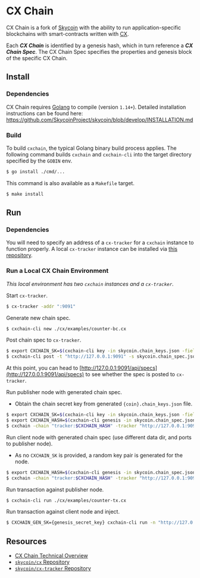 # CX Chain

CX Chain is a fork of [Skycoin](https://github.com/SkycoinProject/skycoin) with the ability to run application-specific blockchains with smart-contracts written with [CX](https://github.com/skycoin/cx).

Each ***CX Chain*** is identified by a genesis hash, which in turn reference a ***CX Chain Spec***. The CX Chain Spec specifies the properties and genesis block of the specific CX Chain.

## Install

### Dependencies

CX Chain requires [Golang](https://golang.org/) to compile (version `1.14+`). Detailed installation instructions can be found here: https://github.com/SkycoinProject/skycoin/blob/develop/INSTALLATION.md

### Build

To build `cxchain`, the typical Golang binary build process applies. The following command builds `cxchain` and `cxchain-cli` into the target directory specified by the `GOBIN` env.

```bash
$ go install ./cmd/...
```

This command is also available as a `Makefile` target.

```bash
$ make install
```

## Run

### Dependencies

You will need to specify an address of a `cx-tracker` for a `cxchain` instance to function properly. A local `cx-tracker` instance can be installed via [this repository](https://github.com/skycoin/cx-tracker).

### Run a Local CX Chain Environment

*This local environment has two `cxchain` instances and a `cx-tracker`.*

Start `cx-tracker`.
```bash
$ cx-tracker -addr ":9091"
```

Generate new chain spec.
```bash
$ cxchain-cli new ./cx/examples/counter-bc.cx
```

Post chain spec to `cx-tracker`.
```bash
$ export CXCHAIN_SK=$(cxchain-cli key -in skycoin.chain_keys.json -field "seckey")
$ cxchain-cli post -t "http://127.0.0.1:9091" -s skycoin.chain_spec.json
```

At this point, you can head to [http://127.0.0.1:9091/api/specs](http://127.0.0.1:9091/api/specs) to see whether the spec is posted to `cx-tracker`.

Run publisher node with generated chain spec.
* Obtain the chain secret key from generated `{coin}.chain_keys.json` file.
```bash
$ export CXCHAIN_SK=$(cxchain-cli key -in skycoin.chain_keys.json -field "seckey")
$ export CXCHAIN_HASH=$(cxchain-cli genesis -in skycoin.chain_spec.json)
$ cxchain -chain "tracker:$CXCHAIN_HASH" -tracker "http://127.0.0.1:9091" -enable-all-api-sets -data-dir ./master_node -port 6001 -web-interface-port 6421
```

Run client node with generated chain spec (use different data dir, and ports to publisher node).
* As no `CXCHAIN_SK` is provided, a random key pair is generated for the node.
```bash
$ export CXCHAIN_HASH=$(cxchain-cli genesis -in skycoin.chain_spec.json)
$ cxchain -chain "tracker:$CXCHAIN_HASH" -tracker "http://127.0.0.1:9091" -client -enable-all-api-sets -data-dir ./client_node -port 6002 -web-interface-port 6422
```

Run transaction against publisher node.
```bash
$ cxchain-cli run ./cx/examples/counter-tx.cx
```

Run transaction against client node and inject.
```bash
$ CXCHAIN_GEN_SK={genesis_secret_key} cxchain-cli run -n "http://127.0.0.1:6422" -i ./cx/examples/counter-tx.cx
```

## Resources

- [CX Chain Technical Overview](./doc/CXCHAIN_OVERVIEW.md)
- [`skycoin/cx` Repository](https://github.com/skycoin/cx)
- [`skycoin/cx-tracker` Repository](https://github.com/skycoin/cx-tracker)